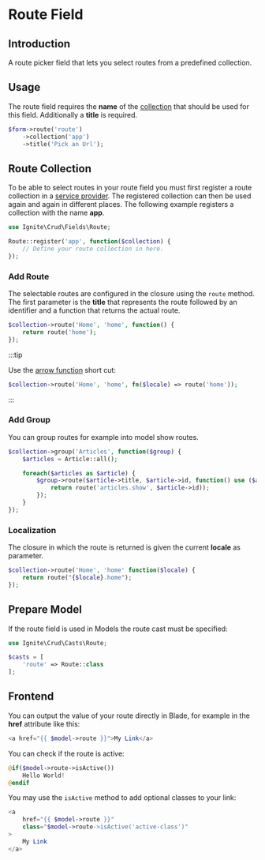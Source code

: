 # Route Field

## Introduction

A route picker field that lets you select routes from a predefined collection.

## Usage

The route field requires the **name** of the [collection](#route-collection)
that should be used for this field. Additionally a **title** is required.

```php
$form->route('route')
    ->collection('app')
    ->title('Pick an Url');
```

## Route Collection

To be able to select routes in your route field you must first register a route
collection in a [service provider](https://laravel.com/docs/7.x/providers). The
registered collection can then be used again and again in different places. The
following example registers a collection with the name **app**.

```php
use Ignite\Crud\Fields\Route;

Route::register('app', function($collection) {
    // Define your route collection in here.
});
```

### Add Route

The selectable routes are configured in the closure using the `route` method.
The first parameter is the **title** that represents the route followed by an
identifier and a function that returns the actual route.

```php
$collection->route('Home', 'home', function() {
    return route('home');
});
```

:::tip

Use the [arrow function](https://www.php.net/manual/en/functions.arrow.php)
short cut:

```php
$collection->route('Home', 'home', fn($locale) => route('home'));
```

:::

### Add Group

You can group routes for example into model show routes.

```php
$collection->group('Articles', function($group) {
    $articles = Article::all();

    foreach($articles as $article) {
        $group->route($article->title, $article->id, function() use ($article) {
            return route('articles.show', $article->id));
        });
    }
});
```

### Localization

The closure in which the route is returned is given the current **locale** as
parameter.

```php
$collection->route('Home', 'home' function($locale) {
    return route("{$locale}.home");
});
```

## Prepare Model

If the route field is used in Models the route cast must be specified:

```php
use Ignite\Crud\Casts\Route;

$casts = [
    'route' => Route::class
];
```

## Frontend

You can output the value of your route directly in Blade, for example in the
**href** attribute like this:

```php
<a href="{{ $model->route }}">My Link</a>
```

You can check if the route is active:

```php
@if($model->route->isActive())
    Hello World!
@endif
```

You may use the `isActive` method to add optional classes to your link:

```php
<a
    href="{{ $model->route }}"
    class="$model->route->isActive('active-class')"
>
    My Link
</a>
```
